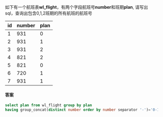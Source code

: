 如下有一个航班表**wl_flight**，有两个字段航班号**number**和班期**plan**,
请写出sql，查询出包含0,1,2班期的所有航班的航班号

| id  | number | plan    |
| --- | ------ | ------- |
| 1   | 931    | 0       |
| 2   | 931    | 1       |
| 3   | 931    | 2       |
| 4   | 821    | 2       |
| 5   | 821    | 0       |
| 6   | 720    | 1       |
| 7   | 931    | 1       |

#### 答案

```sql
select plan from wl_flight group by plan
having group_concat(distinct number order by number separator '-')='0-1-2'
```